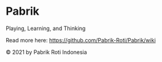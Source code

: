 # Pabrik
Playing, Learning, and Thinking

Read more here:
https://github.com/Pabrik-Roti/Pabrik/wiki

© 2021 by Pabrik Roti Indonesia

